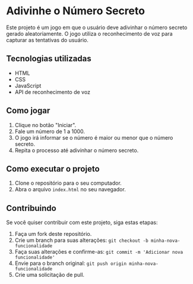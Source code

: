 # Adivinhe o Número Secreto

Este projeto é um jogo em que o usuário deve adivinhar o número secreto gerado aleatoriamente. O jogo utiliza o reconhecimento de voz para capturar as tentativas do usuário.

## Tecnologias utilizadas

- HTML
- CSS
- JavaScript
- API de reconhecimento de voz

## Como jogar

1. Clique no botão "Iniciar".
2. Fale um número de 1 a 1000.
3. O jogo irá informar se o número é maior ou menor que o número secreto.
4. Repita o processo até adivinhar o número secreto.

## Como executar o projeto

1. Clone o repositório para o seu computador.
2. Abra o arquivo `index.html` no seu navegador.

## Contribuindo

Se você quiser contribuir com este projeto, siga estas etapas:

1. Faça um fork deste repositório.
2. Crie um branch para suas alterações: `git checkout -b minha-nova-funcionalidade`
3. Faça suas alterações e confirme-as: `git commit -m 'Adicionar nova funcionalidade'`
4. Envie para o branch original: `git push origin minha-nova-funcionalidade`
5. Crie uma solicitação de pull.

